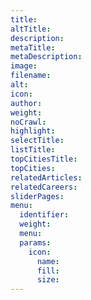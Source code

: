 ```yaml
---
title:
altTitle:
description:
metaTitle:
metaDescription:
image:
filename:
alt:
icon:
author:
weight:
noCrawl:
highlight:
selectTitle:
listTitle:
topCitiesTitle:
topCities:
relatedArticles:
relatedCareers:
sliderPages:
menu:
  identifier:
  weight:
  menu:
  params:
    icon:
      name:
      fill:
      size:
---
```

